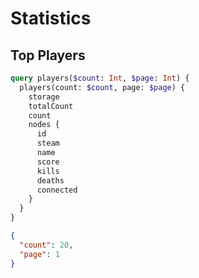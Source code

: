 # Statistics

## Top Players

```graphql
query players($count: Int, $page: Int) {
  players(count: $count, page: $page) {
    storage
    totalCount
    count
    nodes {
      id
      steam
      name
      score
      kills
      deaths
      connected
    }
  }
}
```

```json
{
  "count": 20,
  "page": 1
}
```
